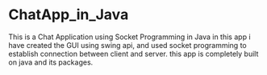 # ChatApp_in_Java
This is a Chat Application using Socket Programming in Java
in this app i have created the GUI using swing api, and used socket programming to establish connection between client and server.
this app is completely built on java and its packages.
